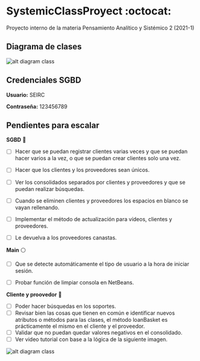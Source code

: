 # SystemicClassProyect :octocat:
Proyecto interno de la materia Pensamiento Analítico y Sistémico 2 (2021-1)

## Diagrama de clases

![alt diagram class](https://raw.githubusercontent.com/JuanManuel-GAA/equipo7_gaa_ppi2020/master/Recursos%20gu%C3%ADa/Diagrama%20de%20clases.jpg)

## Credenciales SGBD 

**Usuario:** SEIRC

**Contraseña:** 123456789


## Pendientes para escalar 

**SGBD** :large_blue_circle:
- [ ] Hacer que se puedan registrar clientes varias veces y que se puedan hacer varios a la vez, o que se puedan crear clientes solo una vez. 
- [ ] Hacer que los clientes y los proveedores sean únicos. 
- [ ] Ver los consolidados separados por clientes y proveedores y que se puedan realizar búsquedas. 
- [ ] Cuando se eliminen clientes y proveedores los espacios en blanco se vayan rellenando. 
- [ ] Implementar el método de actualización para vídeos, clientes y proveedores. 
- [ ] Le devuelva a los proveedores canastas. 



**Main** :white_circle:
- [ ] Que se detecte automáticamente el tipo de usuario a la hora de iniciar sesión. 
- [ ] Probar función de limpiar consola en NetBeans. 



**Cliente y proovedor** :red_circle:
- [ ] Poder hacer búsquedas en los soportes. 
- [ ] Revisar bien las cosas que tienen en común e identificar nuevos atributos o métodos para las clases, el método loanBasket es prácticamente el mismo en el cliente y el proveedor. 
- [ ] Validar que no puedan quedar valores negativos en el consolidado. 
- [ ] Ver video tutorial con base a la lógica de la siguiente imagen. 

![alt diagram class](https://github.com/JuanManuel-GAA/equipo7_gaa_ppi2020/blob/master/Recursos%20gu%C3%ADa/WhatsApp%20Image%202021-04-29%20at%209.42.23%20PM.jpeg?raw=true)









